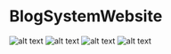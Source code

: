 # BlogSystemWebsite

![alt text]([Imgur](https://imgur.com/KmfiqY5))
![alt text](https://imgur.com/fEmTLuO)
![alt text](https://imgur.com/9wgs2nT)
![alt text](https://imgur.com/moBC4XT)

